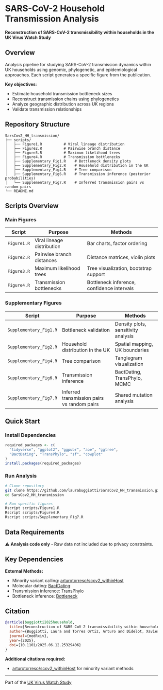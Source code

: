 # SARS-CoV-2 Household Transmission Analysis

**Reconstruction of SARS-CoV-2 transmissibility within households in the UK Virus Watch Study**

## Overview

Analysis pipeline for studying SARS-CoV-2 transmission dynamics within UK households using genomic, phylogenetic, and epidemiological approaches. Each script generates a specific figure from the publication.

**Key objectives:**
- Estimate household transmission bottleneck sizes
- Reconstruct transmission chains using phylogenetics
- Analyze geographic distribution across UK regions
- Validate transmission relationships

## Repository Structure

```
SarsCov2_HH_transmission/
├── scripts/
│   ├── Figure1.R          # Viral lineage distribution
│   ├── Figure2.R          # Pairwise branch distance
│   ├── Figure3.R          # Maximum likelihood trees
│   ├── Figure4.R          # Transmission bottlenecks
│   ├── Supplementary_Fig1.R    # Bottleneck density plots
│   ├── Supplementary_Fig2.R    # Household distribution in the UK
│   ├── Supplementary_Fig4.R    # Tree comparison
│   ├── Supplementary_Fig6.R    # Transmission inference (posterior probabilities)
│   └── Supplementary_Fig7.R    # Inferred transmission pairs vs random pairs
└── README.md
```

## Scripts Overview

### Main Figures

| Script | Purpose | Methods |
|--------|---------|---------|
| `Figure1.R` | Viral lineage distribution | Bar charts, factor ordering |
| `Figure2.R` | Pairwise branch distances | Distance matrices, violin plots |
| `Figure3.R` | Maximum likelihood trees | Tree visualization, bootstrap support |
| `Figure4.R` | Transmission bottlenecks | Bottleneck inference, confidence intervals |

### Supplementary Figures

| Script | Purpose | Methods |
|--------|---------|---------|
| `Supplementary_Fig1.R` | Bottleneck validation | Density plots, sensitivity analysis |
| `Supplementary_Fig2.R` | Household distribution in the UK | Spatial mapping, UK boundaries |
| `Supplementary_Fig4.R` | Tree comparison | Tanglegram visualization |
| `Supplementary_Fig6.R` | Transmission inference | BactDating, TransPhylo, MCMC |
| `Supplementary_Fig7.R` | Inferred transmission pairs vs random pairs | Shared mutation analysis |

## Quick Start

### Install Dependencies
```r
required_packages <- c(
  "tidyverse", "ggplot2", "ggpubr", "ape", "ggtree", 
  "BactDating", "TransPhylo", "sf", "cowplot"
)
install.packages(required_packages)
```

### Run Analysis
```bash
# Clone repository
git clone https://github.com/laurabuggiotti/SarsCov2_HH_transmission.git
cd SarsCov2_HH_transmission

# Run specific figures
Rscript scripts/Figure1.R
Rscript scripts/Figure4.R
Rscript scripts/Supplementary_Fig7.R
```

## Data Requirements

⚠️ **Analysis code only** - Raw data not included due to privacy constraints.

## Key Dependencies

**External Methods:**
- Minority variant calling: [arturotorreso/scov2_withinHost](https://github.com/arturotorreso/scov2_withinHost)
- Molecular dating: [BactDating](https://github.com/xavierdidelot/BactDating)
- Transmission inference: [TransPhylo](https://github.com/xavierdidelot/TransPhylo)
- Bottleneck inference: [Bottleneck](https://github.com/weissmanlab/BB_bottleneck)

## Citation

```bibtex
@article{buggiotti2025household,
  title={Reconstruction of SARS-CoV-2 transmissibility within households in the UK Virus Watch Study},
  author={Buggiotti, Laura and Torres Ortiz, Arturo and Didelot, Xavier and others},
  journal={medRxiv},
  year={2025},
  doi={10.1101/2025.06.12.25329406}
}
```

**Additional citations required:**
- [arturotorreso/scov2_withinHost](https://github.com/arturotorreso/scov2_withinHost) for minority variant methods

---
Part of the [UK Virus Watch Study](https://www.ucl.ac.uk/epidemiology-health-care/research/epidemiology-and-public-health/research/virus-watch)